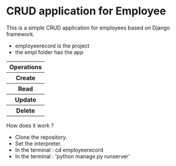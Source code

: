 # CRUD application for Employee 
This is a simple CRUD application for employees based on Django framework. 
- employeerecord is the project
- the empl folder has the app 
<table>
  <tr>
    <th> <b> Operations	<b/></th>
  </tr>
  <tr>
    <th>Create</th>
  </tr>
  <tr>
    <th>Read</th>
  </tr>
  <tr>
    <th>Update</th>
  </tr>
  <tr>
    <th>Delete</th>
  </tr>
<table>
 

How does it work ?
- Clone the repository. 
- Set the interpreter. 
- In the terminal : cd employeerecord
- In the terminal : 'python manage.py runserver'
